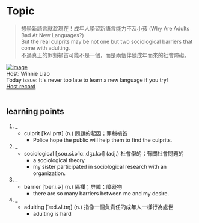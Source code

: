# Topic

> 想學新語言就趁現在！成年人學習新語言能力不及小孩 (Why Are Adults Bad At New Languages?) <br>
> But the real culprits may be not one but two sociological barriers that come with adulting. <br>
> 不過真正的罪魁禍首可能不是一個，而是兩個伴隨成年而來的社會障礙。 <br>

[![Image](https://cdn.voicetube.com/assets/thumbnails/gTgbDXYG_OY.jpg)](https://www.youtube.com/embed/gTgbDXYG_OY?rel=0&showinfo=0&cc_load_policy=0&controls=1&autoplay=1&iv_load_policy=3&playsinline=1&wmode=transparent&start=39&end=44&enablejsapi=1&origin=https://tw.voicetube.com&widgetid=1)<br>
Host: Winnie Liao
<br>Today issue: It's never too late to learn a new language if you try!
<br>
[Host record](https://cdn.voicetube.com/everyday_records/4515/1596011903.mp3)
<br><br>
## learning points
1. _
	* culprit [ˈkʌl.prɪt] (n.) 問題的起因；罪魁禍首
        - Police hope the public will help them to find the culprits.
2. _
	* sociological [ˌsoʊ.si.əˈlɑː.dʒɪ.kəl] (adj.) 社會學的；有關社會問題的
		- a sociological theory
		- my sister participated in sociological research with an organization.
3. _
	* barrier [ˈber.i.ɚ] (n.) 隔欄；屏障；障礙物
		- there are so many barriers between me and my desire.
4. _
	* adulting  [ˈæd.ʌl.tɪŋ] (n.) 指像一個負責任的成年人一樣行為處世
		- adulting is hard
